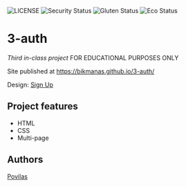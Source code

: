 ![LICENSE](https://img.shields.io/badge/license-MIT-blue.svg?style=flat-square)
![Security Status](https://img.shields.io/security-headers?label=Security&url=https%3A%2F%2Fgithub.com&style=flat-square)
![Gluten Status](https://img.shields.io/badge/Gluten-Free-green.svg)
![Eco Status](https://img.shields.io/badge/ECO-Friendly-green.svg)

# 3-auth

_Third in-class project_
FOR EDUCATIONAL PURPOSES ONLY

Site published at https://bikmanas.github.io/3-auth/

Design: [Sign Up](https://cdn.discordapp.com/attachments/648536139677958156/648860801997996052/day1dr.png)

## Project features
- HTML
- CSS 
- Multi-page

## Authors

[Povilas](https://github.com/bikmanas)
